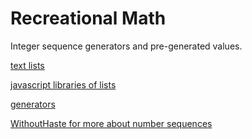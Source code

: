 # Recreational Math

Integer sequence generators and pre-generated values.

[text lists](text)

[javascript libraries of lists](javascript)

[generators](pythonGenerators)

[WithoutHaste for more about number sequences](http://www.withouthaste.com/numbers/index.html)
